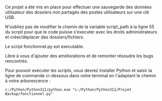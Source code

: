 Ce projet a été mis en place pour effectuer une sauvegarde des données utilisateur des dossiers non partagés des postes utilisateurs sur une clé USB.

N'oubliez pas de modifier le chemin de la variable script_path à la ligne 55 du scrpit pour que le code puisse s'executer avec les droits administrateurs et créer/déplacer des dossiers/fichiers.

Le script fonctionnel.py est executable. 

Libre à vous d'ajouter des améliorations et de remonter résoudre les bugs rencontrés. 

Pour pouvoir exécuter les scripts, vous devrez installer Python et saisir la ligne de commande ci-dessous dans votre terminal en l'adaptant le chemin à votre arborescence :

```
c:/Python/Python311/python.exe "c:/Python/Python311/Projet Backup/fonctionnel.py"
```
